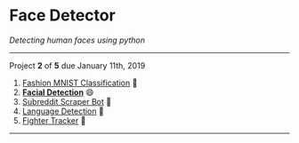# Face Detector
*Detecting human faces using python*
***
Project **2** of **5** due January 11th, 2019
1. [Fashion MNIST Classification][mnist-classifier] :shirt:
2. __[Facial Detection][face-detect]__ :smile:
3. [Subreddit Scraper Bot][subreddit-scraper] :incoming_envelope:
4. [Language Detection][lang-detect] :page_with_curl:
5. [Fighter Tracker][fighter-tracker] :punch:

[mnist-classifier]: https://github.com/ChristopherSparling/mnist-classifier
[face-detect]: https://github.com/ChristopherSparling/face-detect
[subreddit-scraper]: https://github.com/ChristopherSparling/subreddit-scraper
[lang-detect]: https://github.com/ChristopherSparling/lang-detect
[fighter-tracker]: https://github.com/ChristopherSparling/fighter-tracker
***